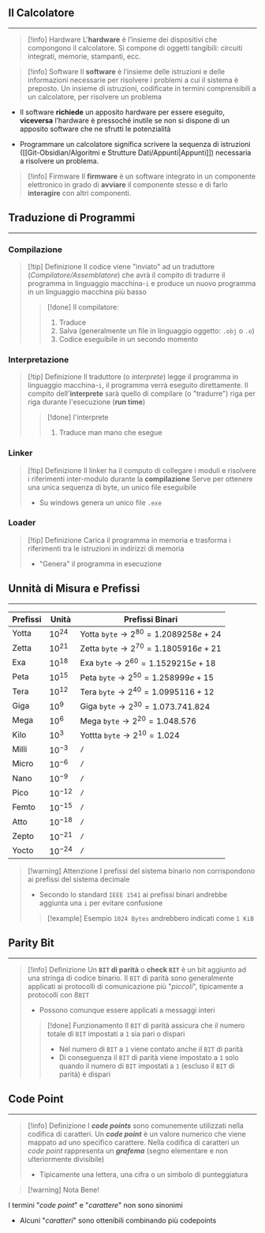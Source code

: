 ## Il Calcolatore
---
>[!info] Hardware
L'**hardware** è l’insieme dei dispositivi che compongono il calcolatore. Si compone di oggetti tangibili: circuiti integrati, memorie, stampanti, ecc.

>[!info] Software
Il **software** è l’insieme delle istruzioni e delle informazioni necessarie per risolvere i problemi a cui il sistema è preposto. Un insieme di istruzioni, codificate in termini comprensibili a un calcolatore, per risolvere un problema

- Il software **richiede** un apposito hardware per essere eseguito, **viceversa** l’hardware è pressoché inutile se non si dispone di un apposito software che ne sfrutti le potenzialità

- Programmare un calcolatore significa scrivere la sequenza di istruzioni ([[Git-Obsidian/Algoritmi e Strutture Dati/Appunti|Appunti]]) necessaria a risolvere un problema. 
>[!info] Firmware
Il **firmware** è un software integrato in un componente elettronico in grado di **avviare** il componente stesso e di farlo **interagire** con altri componenti.

## Traduzione di Programmi
---
### Compilazione
>[!tip] Definizione
>Il codice viene "inviato" ad un traduttore (*Compilatore/Assemblatore*) che avrà il compito di tradurre il programma in linguaggio macchina-`i` e produce un nuovo programma in un linguaggio macchina più basso
>>[!done] Il compilatore:
>>1. Traduce
>>2. Salva (generalmente un file in linguaggio oggetto: `.obj` o `.o`)
>>3. Codice eseguibile in un secondo momento

### Interpretazione
>[!tip] Definizione
>Il traduttore (o *interprete*) legge il programma in linguaggio macchina-`i`, il programma verrà eseguito direttamente.
>Il compito dell'**interprete** sarà quello di compilare (o "tradurre") riga per riga durante l'esecuzione (**run time**)
>>[!done] I'interprete
>> 1. Traduce man mano che esegue


### Linker
>[!tip] Definizione
>Il linker ha il computo di collegare i moduli e risolvere i riferimenti inter-modulo durante la **compilazione**
>Serve per ottenere una unica sequenza di byte, un unico file eseguibile
>- Su windows genera un unico file `.exe`

### Loader

> [!tip] Definizione
> Carica il programma in memoria e trasforma i riferimenti tra le istruzioni  in indirizzi di memoria
> - "Genera" il programma in esecuzione

## Unnità di Misura e Prefissi
---
| Prefissi     | Unità | Prefissi Binari|
| ------------ | ----- |-----|
| Yotta        |     $10^{24}$  |Yotta `byte`$\to 2^{80}=1.2089258e+24$|
| Zetta        |     $10^{21}$  |Zetta `byte`$\to 2^{70}=1.1805916e+21$|
| Exa          |       $10^{18}$|Exa `byte`$\to 2^{60}=1.1529215e+18$|
| Peta         |       $10^{15}$|Peta `byte`$\to 2^{50}=1.258999e+15$|
| Tera         |       $10^{12}$|Tera `byte`$\to 2^{40}=1.0995116+12$|
| Giga         |       $10^{9}$|Giga `byte`$\to 2^{30}=1.073.741.824$|
| Mega         |       $10^{6}$|Mega `byte`$\to 2^{20}=1.048.576$|
| Kilo         |       $10^{3}$|Yottta `byte`$\to 2^{10}=1.024$|
| Milli        | $10^{-3}$      |`/`|
| Micro        |       $10^{-6}$|`/`|
| Nano| $10^{-9}$|`/`|
|Pico |       $10^{-12}$|`/`|
| Femto        |       $10^{-15}$|`/`|
| Atto         |       $10^{-18}$|`/`|
| Zepto        |       $10^{-21}$|`/`|
| Yocto        |       $10^{-24}$|`/`|


> [!warning] Attenzione
> I prefissi del sistema binario non corrispondono ai prefissi del sistema decimale
> - Secondo lo standard `IEEE 1541` ai prefissi binari andrebbe aggiunta una `i` per evitare confusione
>>[!example] Esempio
>>`1024 Bytes` andrebbero indicati come `1 KiB`

## Parity Bit
---
>[!info] Definizione
>Un **`BIT` di parità** o **check `BIT`** è un bit aggiunto ad una stringa di codice binario.
>Il `BIT` di parità sono generalmente applicati ai protocolli di comunicazione più "*piccoli*", tipicamente a protocolli con 8`BIT` 
>- Possono comunque essere applicati a messaggi interi
>>[!done] Funzionamento
>>Il `BIT` di parità assicura che il numero totale di `BIT` impostati a `1` sia pari o dispari
>>- Nel numero di `BIT` a `1` viene contato anche il `BIT` di parità
>>- Di conseguenza il `BIT` di parità viene impostato a `1` solo quando il numero di `BIT` impostati a `1` (escluso il `BIT` di parità) è dispari


## Code Point
---
>[!info] Definizione
>I ***code points*** sono comunemente utilizzati nella codifica di caratteri.
>Un ***code point*** è un valore numerico che viene mappato ad uno specifico carattere.
>Nella codifica di caratteri un *code point* rappresenta un ***grafema*** (segno elementare e non ulteriormente divisibile)
>- Tipicamente una lettera, una cifra o un simbolo di punteggiatura

>[!warning] Nota Bene!

I termini "*code point*" e "*carattere*" non sono sinonimi
- Alcuni "*caratteri*" sono ottenibili combinando più codepoints